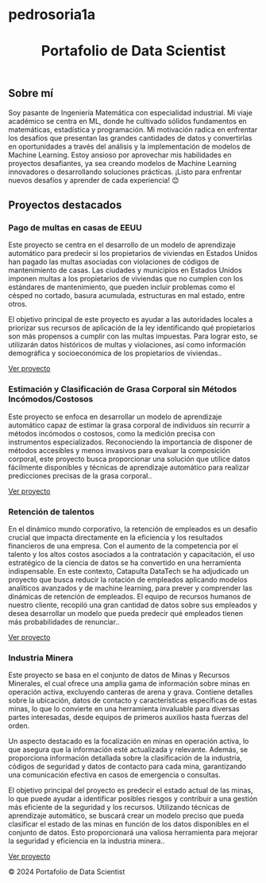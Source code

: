 # pedrosoria1a

<!DOCTYPE html>
<html lang="en">
<head>
    <meta charset="UTF-8">
    <meta name="viewport" content="width=device-width, initial-scale=1.0">
    <title>Portafolio de Data Scientist</title>
    <link rel="stylesheet" href="styles.css">
</head>
<body>
    <header>
        <h1>Portafolio de Data Scientist</h1>
    </header>
    <main>
        <section>
            <h2>Sobre mí</h2>
            <p>Soy pasante de Ingeniería Matemática con especialidad industrial. Mi viaje académico se centra en ML, donde he cultivado sólidos fundamentos en matemáticas, estadística y programación. Mi motivación radica en enfrentar los desafíos que presentan las grandes cantidades de datos y convertirlas en oportunidades a través del análisis y la implementación de modelos de Machine Learning. Estoy ansioso por aprovechar mis habilidades en proyectos desafiantes, ya sea creando modelos de Machine Learning innovadores o desarrollando soluciones prácticas. ¡Listo para enfrentar nuevos desafíos y aprender de cada experiencia! 😊</p>
        </section>
        <section>
            <h2>Proyectos destacados</h2>
            <div class="project">
                <h3>Pago de multas en casas de EEUU</h3>
                <p>Este proyecto se centra en el desarrollo de un modelo de aprendizaje automático para predecir si los propietarios de viviendas en Estados Unidos han pagado las multas asociadas con violaciones de códigos de mantenimiento de casas. Las ciudades y municipios en Estados Unidos imponen multas a los propietarios de viviendas que no cumplen con los estándares de mantenimiento, que pueden incluir problemas como el césped no cortado, basura acumulada, estructuras en mal estado, entre otros.

El objetivo principal de este proyecto es ayudar a las autoridades locales a priorizar sus recursos de aplicación de la ley identificando qué propietarios son más propensos a cumplir con las multas impuestas. Para lograr esto, se utilizarán datos históricos de multas y violaciones, así como información demográfica y socioeconómica de los propietarios de viviendas..</p>
                <a href="https://github.com/pedrosoriaa1a/pago_multas/blob/main/Pago_de_multas.ipynb">Ver proyecto</a>
            </div>
            <div class="project">
                <h3>Estimación y Clasificación de Grasa Corporal sin Métodos Incómodos/Costosos</h3>
                <p>Este proyecto se enfoca en desarrollar un modelo de aprendizaje automático capaz de estimar la grasa corporal de individuos sin recurrir a métodos incómodos o costosos, como la medición precisa con instrumentos especializados. Reconociendo la importancia de disponer de métodos accesibles y menos invasivos para evaluar la composición corporal, este proyecto busca proporcionar una solución que utilice datos fácilmente disponibles y técnicas de aprendizaje automático para realizar predicciones precisas de la grasa corporal..</p>
                <a href="https://github.com/pedrosoriaa1a/Predicci-n_grasa/blob/main/Predicci%C3%B3n_de_grasa_corporal.ipynb">Ver proyecto</a>
            </div>
            <div class="project">
                <h3>Retención de talentos</h3>
                <p>
En el dinámico mundo corporativo, la retención de empleados es un desafío crucial que impacta directamente en la eficiencia y los resultados financieros de una empresa. Con el aumento de la competencia por el talento y los altos costos asociados a la contratación y capacitación, el uso estratégico de la ciencia de datos se ha convertido en una herramienta indispensable. En este contexto, Catapulta DataTech se ha adjudicado un proyecto que busca reducir la rotación de empleados aplicando modelos analíticos avanzados y de machine learning, para prever y comprender las dinámicas de retención de empleados. El equipo de recursos humanos de nuestro cliente, recopiló una gran cantidad de datos sobre sus empleados y desea desarrollar un modelo que pueda predecir qué empleados tienen más probabilidades de renunciar..</p>
                <a href="https://github.com/pedrosoriaa1a/retencion_empleados/blob/main/Retencion_talentos.ipynb">Ver proyecto</a>
            </div>
            <div class="project">
                <h3>Industria Minera</h3>
                <p>
Este proyecto se basa en el conjunto de datos de Minas y Recursos Minerales, el cual ofrece una amplia gama de información sobre minas en operación activa, excluyendo canteras de arena y grava. Contiene detalles sobre la ubicación, datos de contacto y características específicas de estas minas, lo que lo convierte en una herramienta invaluable para diversas partes interesadas, desde equipos de primeros auxilios hasta fuerzas del orden.

Un aspecto destacado es la focalización en minas en operación activa, lo que asegura que la información esté actualizada y relevante. Además, se proporciona información detallada sobre la clasificación de la industria, códigos de seguridad y datos de contacto para cada mina, garantizando una comunicación efectiva en casos de emergencia o consultas.

El objetivo principal del proyecto es predecir el estado actual de las minas, lo que puede ayudar a identificar posibles riesgos y contribuir a una gestión más eficiente de la seguridad y los recursos. Utilizando técnicas de aprendizaje automático, se buscará crear un modelo preciso que pueda clasificar el estado de las minas en función de los datos disponibles en el conjunto de datos. Esto proporcionará una valiosa herramienta para mejorar la seguridad y eficiencia en la industria minera..</p>
                <a href="https://github.com/pedrosoriaa1a/Industria_minera/blob/main/Industria_minera.ipynb">Ver proyecto</a>
            </div>
        </section>
    </main>
    <footer>
        <p>&copy; 2024 Portafolio de Data Scientist</p>
    </footer>
</body>
</html>
